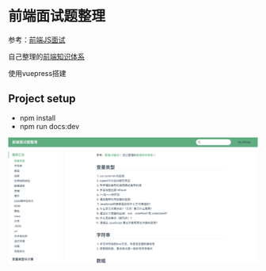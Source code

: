 # 前端面试题整理

参考：[前端JS面试](https://coding.imooc.com/learn/list/115.html)

自己整理的[前端知识体系](https://www.processon.com/view/link/5e358818e4b05b335ff8d4eb)

使用vuepress搭建

## Project setup
- npm install
- npm run docs:dev

<img src='./demo/image/screen_cut.png'/>